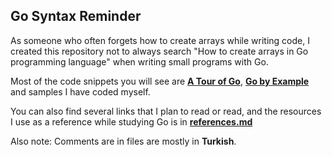 ## Go Syntax Reminder

As someone who often forgets how to create arrays while writing code,
I created this repository not to always search "How to create arrays in Go programming language" when writing small programs with Go.

Most of the code snippets you will see are [**A Tour of Go**](https://tour.golang.org/welcome/1), [**Go by Example**](https://gobyexample.com/) and samples I have coded myself.

You can also find several links that I plan to read or read, and the resources I use as a reference while studying Go is in [**references.md**](https://github.com/ozbekburak/go-syntax-reminder/blob/master/references.md)

Also note: Comments are in files are mostly in **Turkish**. 
